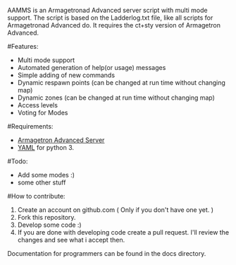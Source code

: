 AAMMS is an Armagetronad Advanced server script with multi mode support.
The script is based on the Ladderlog.txt file, like all scripts for Armagetronad Advanced do.
It requires the ct+sty version of Armagetron Advanced.

#Features:
* Multi mode support
* Automated generation of help(or usage) messages
* Simple adding of new commands
* Dynamic respawn points (can be changed at run time without changing map)
* Dynamic zones (can be changed at run time without changing map)
* Access levels
* Voting for Modes

#Requirements:
* [Armagetron Advanced Server](https://code.launchpad.net/~armagetronad-ct/armagetronad/0.2.8-armagetronad-sty+ct) 
* [YAML](http://pyyaml.org/wiki/PyYAML) for python 3. 


#Todo:
* Add some modes :)
* some other stuff

#How to contribute:
1. Create an account on github.com ( Only if you don't have one yet. )
2. Fork this repository.
3. Develop some code :)
4. If you are done with developing code create a pull request. I'll review the changes and see
   what i accept then.

Documentation for programmers can be found in the docs directory.
